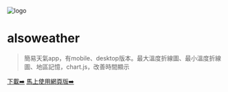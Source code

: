 ![logo](https://rzxbsbriajkqxdsmxvev.supabase.in/storage/v1/object/public/image/icon.png ':size=160')

# alsoweather

> 簡易天氣app，有mobile、desktop版本。最大溫度折線圖、最小溫度折線圖、地區記憶，chart.js，改善時間顯示

[下載➡️](https://github.com/sk5s/alsoweather/releases)
[馬上使用網頁版➡️](https://www.sk5s.cyou/alsoweather/)